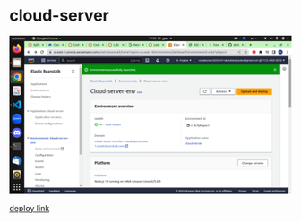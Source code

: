 # cloud-server

![AWS](./Screenshot%20from%202023-07-20%2014-28-38.png)

[deploy link](Cloud-server-env.eba-2menk3jm.us-east-1.elasticbeanstalk.com)
